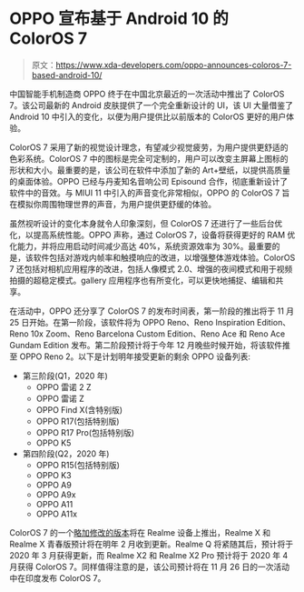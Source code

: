 # OPPO 宣布基于 Android 10 的 ColorOS 7

> 原文：<https://www.xda-developers.com/oppo-announces-coloros-7-based-android-10/>

中国智能手机制造商 OPPO 终于在中国北京最近的一次活动中推出了 ColorOS 7。该公司最新的 Android 皮肤提供了一个完全重新设计的 UI，该 UI 大量借鉴了 Android 10 中引入的变化，以便为用户提供比以前版本的 ColorOS 更好的用户体验。

ColorOS 7 采用了新的视觉设计理念，有望减少视觉疲劳，为用户提供更舒适的色彩系统。ColorOS 7 中的图标是完全可定制的，用户可以改变主屏幕上图标的形状和大小。最重要的是，该公司在软件中添加了新的 Art+壁纸，以提供高质量的桌面体验。OPPO 已经与丹麦知名音响公司 Episound 合作，彻底重新设计了软件中的音效。与 MIUI 11 中引入的声音变化非常相似，OPPO 的 ColorOS 7 旨在模拟你周围物理世界的声音，为用户提供更舒缓的体验。

虽然视听设计的变化本身就令人印象深刻，但 ColorOS 7 还进行了一些后台优化，以提高系统性能。OPPO 声称，通过 ColorOS 7，设备将获得更好的 RAM 优化能力，并将应用启动时间减少高达 40%，系统资源效率为 30%。最重要的是，该软件包括对游戏内帧率和触摸响应的改进，以增强整体游戏体验。ColorOS 7 还包括对相机应用程序的改进，包括人像模式 2.0、增强的夜间模式和用于视频拍摄的超稳定模式。gallery 应用程序也有所变化，可以更快地捕捉、编辑和共享。

在活动中，OPPO 还分享了 ColorOS 7 的发布时间表，第一阶段的推出将于 11 月 25 日开始。在第一阶段，该软件将为 OPPO Reno、Reno Inspiration Edition、Reno 10x Zoom、Reno Barcelona Custom Edition、Reno Ace 和 Reno Ace Gundam Edition 发布。第二阶段预计将于今年 12 月晚些时候开始，将该软件推至 OPPO Reno 2。以下是计划明年接受更新的剩余 OPPO 设备列表:

*   第三阶段(Q1，2020 年)
    *   OPPO 雷诺 2 Z
    *   OPPO 雷诺 Z
    *   OPPO Find X(含特别版)
    *   OPPO R17(包括特别版)
    *   OPPO R17 Pro(包括特别版)
    *   OPPO K5
*   第四阶段(Q2，2020 年)
    *   OPPO R15(包括特别版)
    *   OPPO K3
    *   OPPO A9
    *   OPPO A9x
    *   OPPO A11
    *   OPPO A11x

ColorOS 7 的一个[略加修改的版本](https://www.xda-developers.com/coloros-7-for-realme-phones-will-be-closer-to-stock-android/)将在 Realme 设备上推出，Realme X 和 Realme X 青春版预计将在明年 2 月收到更新。Realme Q 将紧随其后，预计将于 2020 年 3 月获得更新，而 Realme X2 和 Realme X2 Pro 预计将于 2020 年 4 月获得 ColorOS 7。同样值得注意的是，该公司预计将在 11 月 26 日的一次活动中在印度发布 ColorOS 7。